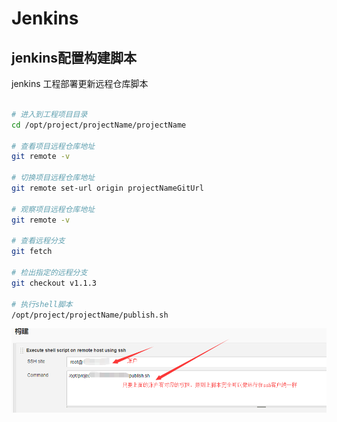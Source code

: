 # Jenkins

##  jenkins配置构建脚本

jenkins 工程部署更新远程仓库脚本

```bash

# 进入到工程项目目录
cd /opt/project/projectName/projectName

# 查看项目远程仓库地址
git remote -v

# 切换项目远程仓库地址
git remote set-url origin projectNameGitUrl

# 观察项目远程仓库地址
git remote -v

# 查看远程分支
git fetch

# 检出指定的远程分支
git checkout v1.1.3

# 执行shell脚本
/opt/project/projectName/publish.sh

```

![jenkins配置构建脚本](images/jenkins配置构建脚本.bmp)